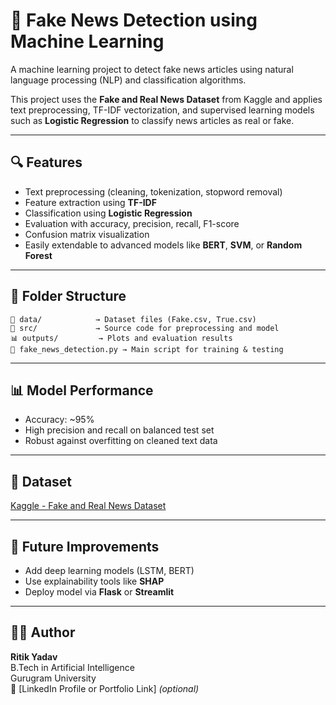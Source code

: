 
# 📰 Fake News Detection using Machine Learning

A machine learning project to detect fake news articles using natural language processing (NLP) and classification algorithms.

This project uses the **Fake and Real News Dataset** from Kaggle and applies text preprocessing, TF-IDF vectorization, and supervised learning models such as **Logistic Regression** to classify news articles as real or fake.

---

## 🔍 Features
- Text preprocessing (cleaning, tokenization, stopword removal)
- Feature extraction using **TF-IDF**
- Classification using **Logistic Regression**
- Evaluation with accuracy, precision, recall, F1-score
- Confusion matrix visualization
- Easily extendable to advanced models like **BERT**, **SVM**, or **Random Forest**

---

## 📂 Folder Structure
```
📁 data/            → Dataset files (Fake.csv, True.csv)
📁 src/             → Source code for preprocessing and model
📊 outputs/         → Plots and evaluation results
📄 fake_news_detection.py → Main script for training & testing
```

---

## 📊 Model Performance
- Accuracy: ~95%
- High precision and recall on balanced test set
- Robust against overfitting on cleaned text data

---

## 📁 Dataset
[Kaggle - Fake and Real News Dataset](https://www.kaggle.com/clmentbisaillon/fake-and-real-news-dataset)

---

## 🧠 Future Improvements
- Add deep learning models (LSTM, BERT)
- Use explainability tools like **SHAP**
- Deploy model via **Flask** or **Streamlit**

---

## 👨‍💻 Author
**Ritik Yadav**  
B.Tech in Artificial Intelligence  
Gurugram University  
🔗 [LinkedIn Profile or Portfolio Link] *(optional)*
